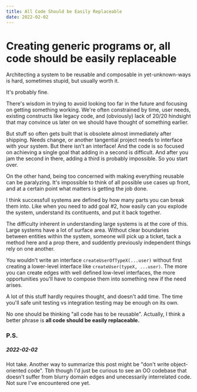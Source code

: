 ```yaml
---
title: All Code Should be Easily Replaceable
date: 2022-02-02
---
```


# Creating generic programs or, all code should be easily replaceable

Architecting a system to be reusable and composable in yet-unknown-ways is
hard, sometimes stupid, but usually worth it.

It's probably fine.

There's wisdom in trying to avoid looking too far in the future and
focusing on getting something working. We're often constrained by time, user
needs, existing constructs like legacy code, and (obviously) lack of 20/20
hindsight that may convince us later on we should have thought of something
earlier.

But stuff so often gets built that is obsolete almost immediately after
shipping. Needs change, or another tangential project needs to interface with
your system. But there isn't an interface! And the code is so focused on
achieving a single goal that adding in a second is difficult. And after you jam
the second in there, adding a third is probably impossible. So you start over.

On the other hand, being too concerned with making everything reusable can be paralyzing. It's
impossible to think of all possible use cases up front, and at a certain point
what matters is getting the job done.

I think successfull systems are defined by how many parts you can break them
into. Like when you need to add goal #2, how easily can you explode the system,
understand its contituents, and put it back together.

The difficulty inherent in understanding large systems is at the core of this.
Large systems have a lot of surface area. Without clear boundaries between
entities within the system, someone will pick up a ticket, tack a method here
and a prop there, and suddently previously independent things rely on one
another.

You wouldn't write an interface `createUserOfTypeX(...user)` without first
creating a lower-level interface like `createUser(typeX, ...user)`. The more you
can create edges with well defined low-level interfaces, the more opportunities
you'll have to compose them into something new if the need arises.

A lot of this stuff hardly requires thought, and doesn't add time. The time
you'll safe unit testing vs integration testing may be enough on its own.

No one should be thinking "all code has to be reusable". Actually, I think a
better phrase is **all code should be easily replaceable.**

### P.S.

##### 2022-02-02

Hot take. Another way to summarize this post might be "don't write
object-oriented code". Tbh though I'd just be curious to see an OO codebase that
doesn't suffer from blurry domain edges and unecessarily interrelated code. Not sure I've encountered one yet.
